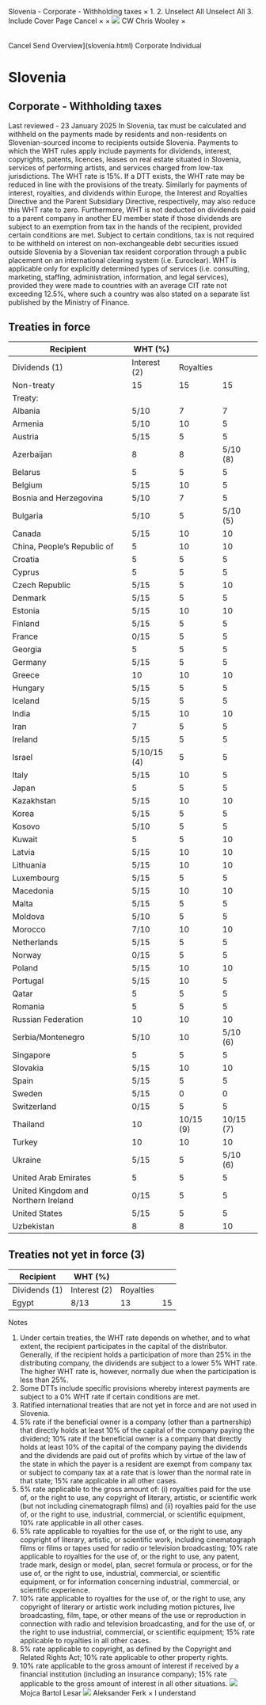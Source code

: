 Slovenia - Corporate - Withholding taxes
×
1.
2.
Unselect All
Unselect All
3.
Include Cover Page
Cancel
×
×
![](-/media/world-wide-tax-summaries/attachments/global---chris-wooley.ashx%3Frev=ac5e5f3223b34096b1afc2a6009c7320&revision=ac5e5f32-23b3-4096-b1af-c2a6009c7320&hash=859B7ADC84DC2CBEC9760E9E6EE7DE6D0A8BFCDF)
CW
Chris Wooley
×
######
Cancel
Send
Overview](slovenia.html)
Corporate
Individual
# Slovenia
## Corporate - Withholding taxes
Last reviewed - 23 January 2025
In Slovenia, tax must be calculated and withheld on the payments made by residents and non-residents on Slovenian-sourced income to recipients outside Slovenia.
Payments to which the WHT rules apply include payments for dividends, interest, copyrights, patents, licences, leases on real estate situated in Slovenia, services of performing artists, and services charged from low-tax jurisdictions.
The WHT rate is 15%.
If a DTT exists, the WHT rate may be reduced in line with the provisions of the treaty. Similarly for payments of interest, royalties, and dividends within Europe, the Interest and Royalties Directive and the Parent Subsidiary Directive, respectively, may also reduce this WHT rate to zero.
Furthermore, WHT is not deducted on dividends paid to a parent company in another EU member state if those dividends are subject to an exemption from tax in the hands of the recipient, provided certain conditions are met.
Subject to certain conditions, tax is not required to be withheld on interest on non-exchangeable debt securities issued outside Slovenia by a Slovenian tax resident corporation through a public placement on an international clearing system (i.e. Euroclear).
WHT is applicable only for explicitly determined types of services (i.e. consulting, marketing, staffing, administration, information, and legal services), provided they were made to countries with an average CIT rate not exceeding 12.5%, where such a country was also stated on a separate list published by the Ministry of Finance.
## Treaties in force
| Recipient | WHT (%) | | |
| --- | --- | --- | --- |
| Dividends (1) | Interest (2) | Royalties |
| Non-treaty | 15 | 15 | 15 |
| Treaty: |  |  |  |
| Albania | 5/10 | 7 | 7 |
| Armenia | 5/10 | 10 | 5 |
| Austria | 5/15 | 5 | 5 |
| Azerbaijan | 8 | 8 | 5/10 (8) |
| Belarus | 5 | 5 | 5 |
| Belgium | 5/15 | 10 | 5 |
| Bosnia and Herzegovina | 5/10 | 7 | 5 |
| Bulgaria | 5/10 | 5 | 5/10 (5) |
| Canada | 5/15 | 10 | 10 |
| China, People’s Republic of | 5 | 10 | 10 |
| Croatia | 5 | 5 | 5 |
| Cyprus | 5 | 5 | 5 |
| Czech Republic | 5/15 | 5 | 10 |
| Denmark | 5/15 | 5 | 5 |
| Estonia | 5/15 | 10 | 10 |
| Finland | 5/15 | 5 | 5 |
| France | 0/15 | 5 | 5 |
| Georgia | 5 | 5 | 5 |
| Germany | 5/15 | 5 | 5 |
| Greece | 10 | 10 | 10 |
| Hungary | 5/15 | 5 | 5 |
| Iceland | 5/15 | 5 | 5 |
| India | 5/15 | 10 | 10 |
| Iran | 7 | 5 | 5 |
| Ireland | 5/15 | 5 | 5 |
| Israel | 5/10/15 (4) | 5 | 5 |
| Italy | 5/15 | 10 | 5 |
| Japan | 5 | 5 | 5 |
| Kazakhstan | 5/15 | 10 | 10 |
| Korea | 5/15 | 5 | 5 |
| Kosovo | 5/10 | 5 | 5 |
| Kuwait | 5 | 5 | 10 |
| Latvia | 5/15 | 10 | 10 |
| Lithuania | 5/15 | 10 | 10 |
| Luxembourg | 5/15 | 5 | 5 |
| Macedonia | 5/15 | 10 | 10 |
| Malta | 5/15 | 5 | 5 |
| Moldova | 5/10 | 5 | 5 |
| Morocco | 7/10 | 10 | 10 |
| Netherlands | 5/15 | 5 | 5 |
| Norway | 0/15 | 5 | 5 |
| Poland | 5/15 | 10 | 10 |
| Portugal | 5/15 | 10 | 5 |
| Qatar | 5 | 5 | 5 |
| Romania | 5 | 5 | 5 |
| Russian Federation | 10 | 10 | 10 |
| Serbia/Montenegro | 5/10 | 10 | 5/10 (6) |
| Singapore | 5 | 5 | 5 |
| Slovakia | 5/15 | 10 | 10 |
| Spain | 5/15 | 5 | 5 |
| Sweden | 5/15 | 0 | 0 |
| Switzerland | 0/15 | 5 | 5 |
| Thailand | 10 | 10/15 (9) | 10/15 (7) |
| Turkey | 10 | 10 | 10 |
| Ukraine | 5/15 | 5 | 5/10 (6) |
| United Arab Emirates | 5 | 5 | 5 |
| United Kingdom and Northern Ireland | 0/15 | 5 | 5 |
| United States | 5/15 | 5 | 5 |
| Uzbekistan | 8 | 8 | 10 |
## Treaties not yet in force (3)
| Recipient | WHT (%) | | |
| --- | --- | --- | --- |
| Dividends (1) | Interest (2) | Royalties |
| Egypt | 8/13 | 13 | 15 |
Notes
1. Under certain treaties, the WHT rate depends on whether, and to what extent, the recipient participates in the capital of the distributor. Generally, if the recipient holds a participation of more than 25% in the distributing company, the dividends are subject to a lower 5% WHT rate. The higher WHT rate is, however, normally due when the participation is less than 25%.
2. Some DTTs include specific provisions whereby interest payments are subject to a 0% WHT rate if certain conditions are met.
3. Ratified international treaties that are not yet in force and are not used in Slovenia.
4. 5% rate if the beneficial owner is a company (other than a partnership) that directly holds at least 10% of the capital of the company paying the dividend; 10% rate if the beneficial owner is a company that directly holds at least 10% of the capital of the company paying the dividends and the dividends are paid out of profits which by virtue of the law of the state in which the payer is a resident are exempt from company tax or subject to company tax at a rate that is lower than the normal rate in that state; 15% rate applicable in all other cases.
5. 5% rate applicable to the gross amount of: (i) royalties paid for the use of, or the right to use, any copyright of literary, artistic, or scientific work (but not including cinematograph films) and (ii) royalties paid for the use of, or the right to use, industrial, commercial, or scientific equipment, 10% rate applicable in all other cases.
6. 5% rate applicable to royalties for the use of, or the right to use, any copyright of literary, artistic, or scientific work, including cinematograph films or films or tapes used for radio or television broadcasting; 10% rate applicable to royalties for the use of, or the right to use, any patent, trade mark, design or model, plan, secret formula or process, or for the use of, or the right to use, industrial, commercial, or scientific equipment, or for information concerning industrial, commercial, or scientific experience.
7. 10% rate applicable to royalties for the use of, or the right to use, any copyright of literary or artistic work including motion pictures, live broadcasting, film, tape, or other means of the use or reproduction in connection with radio and television broadcasting, and for the use of, or the right to use industrial, commercial, or scientific equipment; 15% rate applicable to royalties in all other cases.
8. 5% rate applicable to copyright, as defined by the Copyright and Related Rights Act; 10% rate applicable to other property rights.
9. 10% rate applicable to the gross amount of interest if received by a financial institution (including an insurance company); 15% rate applicable to the gross amount of interest in all other situations.
![](-/media/world-wide-tax-summaries/sloveniamojca-bartol-lesarpicture1png20220114030920616.ashx%3Frev=26c1ae906c7548f38fc5d65d3a8e36cf&revision=26c1ae90-6c75-48f3-8fc5-d65d3a8e36cf&hash=CBCB932324761CA10A113370137E763E6D945392)
Mojca Bartol Lesar
![](-/media/world-wide-tax-summaries/sloveniaaleksander-ferkaferk--photojpg20210802040656673.ashx%3Frev=7f7c937a0ad1405eb78c98c637c37979&revision=7f7c937a-0ad1-405e-b78c-98c637c37979&hash=688AAA56E50DBEE9F920C25B4FAA75DE1230EBCA)
Aleksander Ferk
×
I understand